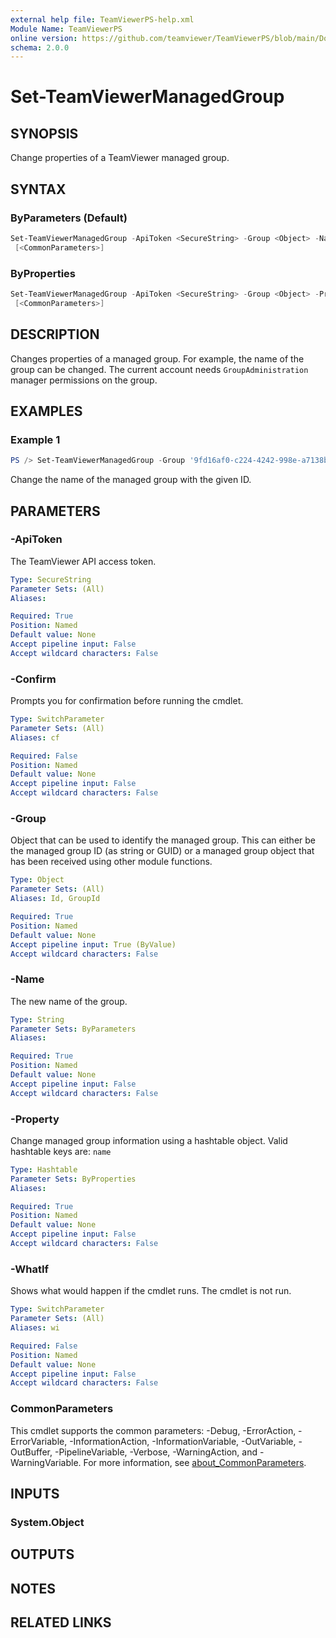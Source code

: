 ```yaml
---
external help file: TeamViewerPS-help.xml
Module Name: TeamViewerPS
online version: https://github.com/teamviewer/TeamViewerPS/blob/main/Docs/Cmdlets_help/Set-TeamViewerManagedGroup.md
schema: 2.0.0
---
```


# Set-TeamViewerManagedGroup

## SYNOPSIS

Change properties of a TeamViewer managed group.

## SYNTAX

### ByParameters (Default)

```powershell
Set-TeamViewerManagedGroup -ApiToken <SecureString> -Group <Object> -Name <String> [-WhatIf] [-Confirm]
 [<CommonParameters>]
```

### ByProperties

```powershell
Set-TeamViewerManagedGroup -ApiToken <SecureString> -Group <Object> -Property <Hashtable> [-WhatIf] [-Confirm]
 [<CommonParameters>]
```

## DESCRIPTION

Changes properties of a managed group. For example, the name of the group can be
changed. The current account needs `GroupAdministration` manager permissions on
the group.

## EXAMPLES

### Example 1

```powershell
PS /> Set-TeamViewerManagedGroup -Group '9fd16af0-c224-4242-998e-a7138b038dbb' -Name 'My New Group'
```

Change the name of the managed group with the given ID.

## PARAMETERS

### -ApiToken

The TeamViewer API access token.

```yaml
Type: SecureString
Parameter Sets: (All)
Aliases:

Required: True
Position: Named
Default value: None
Accept pipeline input: False
Accept wildcard characters: False
```

### -Confirm

Prompts you for confirmation before running the cmdlet.

```yaml
Type: SwitchParameter
Parameter Sets: (All)
Aliases: cf

Required: False
Position: Named
Default value: None
Accept pipeline input: False
Accept wildcard characters: False
```

### -Group

Object that can be used to identify the managed group.
This can either be the managed group ID (as string or GUID) or a managed group
object that has been received using other module functions.

```yaml
Type: Object
Parameter Sets: (All)
Aliases: Id, GroupId

Required: True
Position: Named
Default value: None
Accept pipeline input: True (ByValue)
Accept wildcard characters: False
```

### -Name

The new name of the group.

```yaml
Type: String
Parameter Sets: ByParameters
Aliases:

Required: True
Position: Named
Default value: None
Accept pipeline input: False
Accept wildcard characters: False
```

### -Property

Change managed group information using a hashtable object.
Valid hashtable keys are: `name`

```yaml
Type: Hashtable
Parameter Sets: ByProperties
Aliases:

Required: True
Position: Named
Default value: None
Accept pipeline input: False
Accept wildcard characters: False
```

### -WhatIf

Shows what would happen if the cmdlet runs.
The cmdlet is not run.

```yaml
Type: SwitchParameter
Parameter Sets: (All)
Aliases: wi

Required: False
Position: Named
Default value: None
Accept pipeline input: False
Accept wildcard characters: False
```

### CommonParameters

This cmdlet supports the common parameters: -Debug, -ErrorAction, -ErrorVariable, -InformationAction, -InformationVariable, -OutVariable, -OutBuffer, -PipelineVariable, -Verbose, -WarningAction, and -WarningVariable. For more information, see [about_CommonParameters](http://go.microsoft.com/fwlink/?LinkID=113216).

## INPUTS

### System.Object

## OUTPUTS

## NOTES

## RELATED LINKS
